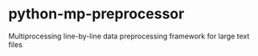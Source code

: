 python-mp-preprocessor
======================

Multiprocessing line-by-line data preprocessing framework for large text files
